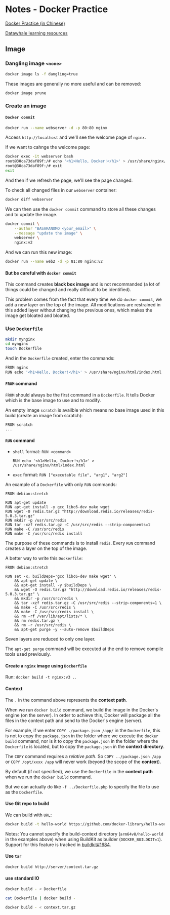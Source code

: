 # Notes - Docker Practice

[Docker Practice (in Chinese)](https://github.com/yeasy/docker_practice)

[Datawhale learning resources](https://github.com/datawhalechina/team-learning-program/tree/master/Docker)

## Image

### Dangling image `<none>`

```zsh
docker image ls -f dangling=true
```

These images are generally no more useful and can be removed:

```zsh
docker image prune
```

### Create an image

#### `Docker commit`

```zsh
docker run --name webserver -d -p 80:80 nginx
```

Access `http://localhost` and we'll see the welcome page of `nginx`.

If we want to cahnge the welcome page:

```zsh
docker exec -it webserver bash
root@30ca73daf89f:/# echo '<h1>Hello, Docker!</h1>' > /usr/share/nginx/html/index.html
root@30ca73daf89f:/# exit
exit
```

And then if we refresh the page, we'll see the page changed.

To check all changed files in our `webserver` container:

```zsh
docker diff webserver
```

We can then use the `docker commit` command to store all these changes and to update the image.

```zsh
docker commit \
    --author "BASARANOMO <your_email>" \
    --message "update the image" \
    webserver \
    nginx:v2
```

And we can run this new image:

```zsh
docker run --name web2 -d -p 81:80 nginx:v2
```

#### But be careful with `docker commit`

This command creates __black box image__ and is not recommanded (a lot of things could be changed and really difficult to be identified).

This problem comes from the fact that every time we do `docker commit`, we add a new layer on the top of the image. All modifications are restrained in this added layer without changing the previous ones, which makes the image get bloated and bloated.

### Use `Dockerfile`

```zsh
mkdir mynginx
cd mynginx
touch Dockerfile
```

And in the `Dockerfile` created, enter the commands:

```zsh
FROM nginx
RUN echo '<h1>Hello, Docker!</h1>' > /usr/share/nginx/html/index.html
```

#### `FROM` command

`FROM` should always be the first command in a `Dockerfile`. It tells Docker which is the base image to use and to modify.

An empty image `scratch` is availble which means no base image used in this build (create an image from scratch):

```docker
FROM scratch
...
```

#### `RUN` command

- `shell` format: `RUN <command>`

    ```docker
    RUN echo '<h1>Hello, Docker!</h1>' > /usr/share/nginx/html/index.html
    ```

- `exec` format: `RUN ["executable file", "arg1", "arg2"]`

An example of a `Dockerfile` with only `RUN` commands:

```docker
FROM debian:stretch

RUN apt-get update
RUN apt-get install -y gcc libc6-dev make wget
RUN wget -O redis.tar.gz "http://download.redis.io/releases/redis-5.0.3.tar.gz"
RUN mkdir -p /usr/src/redis
RUN tar -xzf redis.tar.gz -C /usr/src/redis --strip-components=1
RUN make -C /usr/src/redis
RUN make -C /usr/src/redis install
```

The purpose of these commands is to install `redis`. Every `RUN` command creates a layer on the top of the image.

A better way to write this `Dockerfile`:

```docker
FROM debian:stretch

RUN set -x; buildDeps='gcc libc6-dev make wget' \
    && apt-get update \
    && apt-get install -y $buildDeps \
    && wget -O redis.tar.gz "http://download.redis.io/releases/redis-5.0.3.tar.gz" \
    && mkdir -p /usr/src/redis \
    && tar -xzf redis.tar.gz -C /usr/src/redis --strip-components=1 \
    && make -C /usr/src/redis \
    && make -C /usr/src/redis install \
    && rm -rf /var/lib/apt/lists/* \
    && rm redis.tar.gz \
    && rm -r /usr/src/redis \
    && apt-get purge -y --auto-remove $buildDeps
```

Seven layers are reduced to only one layer.

The `apt-get purge` command will be executed at the end to remove compile tools used previously.

#### Create a `nginx` image using `Dockerfile`

Run: `docker build -t nginx:v3 .`.

#### Context

The `.` in the command above represents the __context path__.

When we run `docker build` command, we build the image in the Docker's engine (on the server). In order to achieve this, Docker will package all the files in the context path and send to the Docker's engine (server).

For example, if we enter `COPY ./package.json /app/` in the `Dockerfile`, this is not to copy the `package.json` in the folder where we execute the `docker build` command, nor is it to copy the `package.json` in the folder where the `Dockerfile` is located, but to copy the `package.json` in the __context directory__.

The `COPY` command requires a _relative path_. So `COPY ../package.json /app` or `COPY /opt/xxxx /app` will never work (beyond the scope of the __context__).

By default (if not specified), we use the `Dockerfile` in the __context path__ when we run the `docker build` command.

But we can actually do like `-f ../Dockerfile.php` to specify the file to use as the `Dockerfile`.

#### Use Git repo to build

We can build with `URL`:

```zsh
docker build -t hello-world https://github.com/docker-library/hello-world.git#main:arm64v8/hello-world
```

Notes: You cannot specify the build-context directory (`arm64v8/hello-world` in the examples above) when using BuildKit as builder (`DOCKER_BUILDKIT=1`). Support for this feature is tracked in [buildkit#1684](https://github.com/moby/buildkit/issues/1684).


#### Use `tar`

```zsh
docker build http://server/context.tar.gz
```

#### use standard IO

```zsh
docker build - < Dockerfile
```

```zsh
cat Dockerfile | docker build -
```

```zsh
docker build - < context.tar.gz
```

